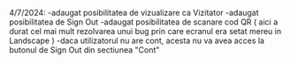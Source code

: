 4/7/2024:
-adaugat posibilitatea de vizualizare ca Vizitator
-adaugat posibilitatea de Sign Out
-adaugat posibilitatea de scanare cod QR ( aici a durat cel mai mult rezolvarea unui bug prin care ecranul era setat mereu in Landscape )
-daca utilizatorul nu are cont, acesta nu va avea acces la butonul de Sign Out din sectiunea "Cont"
